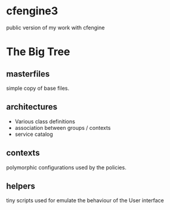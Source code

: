 cfengine3
=========

public version of my work with cfengine

# The Big Tree
## masterfiles
simple copy of base files.
## architectures
* Various class definitions
* association between groups / contexts
* service catalog
## contexts
polymorphic configurations used by the policies.
## helpers
tiny scripts used for emulate the behaviour of the User interface

